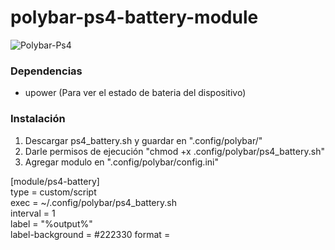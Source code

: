 # polybar-ps4-battery-module
![Polybar-Ps4](.example.png)
### Dependencias
+ upower (Para ver el estado de bateria del dispositivo)
### Instalación
1. Descargar ps4_battery.sh y guardar en ".config/polybar/"
2. Darle permisos de ejecución "chmod +x .config/polybar/ps4_battery.sh"
3. Agregar modulo en ".config/polybar/config.ini"

[module/ps4-battery]  
type = custom/script  
exec = ~/.config/polybar/ps4_battery.sh  
interval = 1  
label = "%output%"  
label-background = #222330 
format = <label>
